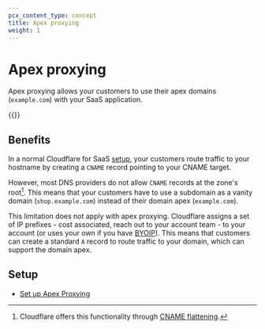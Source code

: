 ```yaml
---
pcx_content_type: concept
title: Apex proxying
weight: 1
---
```


# Apex proxying

Apex proxying allows your customers to use their apex domains (`example.com`) with your SaaS application.

{{<render file="_ssl-for-saas-plan-limitation.md">}}

## Benefits

In a normal Cloudflare for SaaS [setup](/cloudflare-for-platforms/cloudflare-for-saas/start/getting-started/), your customers route traffic to your hostname by creating a `CNAME` record pointing to your CNAME target.

However, most DNS providers do not allow `CNAME` records at the zone's root[^1]. This means that your customers have to use a subdomain as a vanity domain (`shop.example.com`) instead of their domain apex (`example.com`).

This limitation does not apply with apex proxying. Cloudflare assigns a set of IP prefixes - cost associated, reach out to your account team - to your account (or uses your own if you have [BYOIP](/byoip/)). This means that customers can create a standard `A` record to route traffic to your domain, which can support the domain apex.

[^1]: Cloudflare offers this functionality through [CNAME flattening](/dns/cname-flattening/).

## Setup

- [Set up Apex Proxying](/cloudflare-for-platforms/cloudflare-for-saas/start/advanced-settings/apex-proxying/setup/)